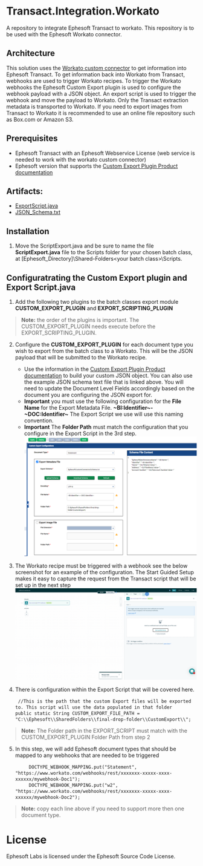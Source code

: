 # Transact.Integration.Workato
A repository to integrate Ephesoft Transact to workato. This repository is to be used with the Ephesoft Workato connector.

## Architecture  
This solution uses the [Workato custom connector](https://www.workato.com/custom_adapters/19399/details?community=true) to get information into Ephesoft Transact. To get information back into Workato from Transact, webhooks are used to trigger Workato recipes. To trigger the Workato webhooks the Ephesoft Custom Export plugin is used to configure the webhook payload with a JSON object. An export script is used to trigger the webhook and move the payload to Workato. Only the Transact extraction metadata is transported to Workato. If you need to export images from Transact to Workato it is recommended to use an online file repository such as Box.com or Amazon S3. 

## Prerequisites
- Ephesoft Transact with an Ephesoft Webservice License (web service is needed to work with the workato custom connector)
- Ephesoft version that supports the [Custom Export Plugin Product documentation](https://ephesoft.com/docs/products/transact/features-and-functions/administrator/moduleplugin-configuration/export-module/custom-export-plugin-configuration-and-user-guide/)
## Artifacts:
- [ExportScript.java](ScriptExport.java)
- [JSON_Schema.txt](json_schema.txt)


## Installation
1) Move the ScriptExport.java and be sure to name the file **ScriptExport.java** file to the Scripts folder for your chosen batch class, at [Ephesoft_Directory]\Shared-Folders\<your batch class>\Scripts.

## Configuratrating the Custom Export plugin and Export Script.java
1)  Add the following two plugins to the batch classes export module **CUSTOM_EXPORT_PLUGIN** and **EXPORT_SCRIPTING_PLUGIN**
> **Note:** the order of the plugins is important. The CUSTOM_EXPORT_PLUGIN needs execute before the EXPORT_SCRIPTING_PLUGIN.
2) Configure the **CUSTOM_EXPORT_PLUGIN** for each document type you wish to export from the batch class to a Workato. This will be the JSON payload that will be submitted to the Workato recipe. 
    - Use the information in the [Custom Export Plugin Product documentation](https://ephesoft.com/docs/products/transact/features-and-functions/administrator/moduleplugin-configuration/export-module/custom-export-plugin-configuration-and-user-guide/) to build your custom JSON object. You can also use the example JSON schema text file that is linked above. You will need to update the Document Level Fields accordingly based on the document you are configuring the JSON export for.
    - **Important** you must use the following configuration for the **File Name** for the Export Metadata File.  **\~BI:Identifier\~-\~DOC:Identifier\~** The Export Script we use will use this naming convention. 
    - **Important** The **Folder Path** must match the configuration that you configure in the Export Script in the 3rd step. 
  ![customconnector Image](/screenshots/1.png)
  
3) The Workato recipe must be triggered with a webhook see the below screenshot for an example of the configuration. The Start Guided Setup makes it easy to capture the request from the Transact script that will be set up in the next step
![customconnector Image](/screenshots/2.png)  

4) There is configuration within the Export Script that will be covered here. 

        //This is the path that the custom Export files will be exported to. This script will use the data populated in that folder
	   public static String CUSTOM_EXPORT_FILE_PATH = "C:\\Ephesoft\\SharedFolders\\final-drop-folder\\CustomExport\\";
> **Note:** The Folder path in the EXPORT_SCRIPT must match with the CUSTOM_EXPORT_PLUGIN Folder Path from step 2
5) In this step, we will add Ephesoft document types that should be mapped to any webhooks that are needed to be triggered

        	DOCTYPE_WEBHOOK_MAPPING.put("Statement", "https://www.workato.com/webhooks/rest/xxxxxxx-xxxxx-xxxx-xxxxxx/mywebhook-Doc1");
			DOCTYPE_WEBHOOK_MAPPING.put("w2", "https://www.workato.com/webhooks/rest/xxxxxxx-xxxxx-xxxx-xxxxxx/mywebhook-Doc2");
>**Note:** copy each line above if you need to support more then one document type.

# License
Ephesoft Labs is licensed under the Ephesoft Source Code License. 
